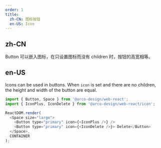 ```yaml
---
order: 1
title: 
  zh-CN: 图标按钮
  en-US: Icon
---
```


## zh-CN

Button 可以嵌入图标，在只设置图标而没有 children 时，按钮的高宽相等。

## en-US

Icons can be used in buttons. When `icon` is set and there are no children, the height and width of the button are equal.

```js
import { Button, Space } from '@arco-design/web-react';
import { IconPlus, IconDelete } from '@arco-design/web-react/icon';

ReactDOM.render(
  <Space size="large">
    <Button type="primary" icon={<IconPlus />} />
    <Button type="primary" icon={<IconDelete />}> Delete</Button>
  </Space>,
  CONTAINER
);
```
